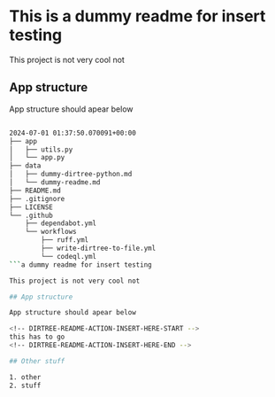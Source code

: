# This is a dummy readme for insert testing

This project is not very cool not

## App structure

App structure should apear below

<!-- DIRTREE-README-ACTION-INSERT-HERE-START -->
```sh

2024-07-01 01:37:50.070091+00:00
├── app
│   ├── utils.py
│   └── app.py
├── data
│   ├── dummy-dirtree-python.md
│   └── dummy-readme.md
├── README.md
├── .gitignore
├── LICENSE
└── .github
    ├── dependabot.yml
    └── workflows
        ├── ruff.yml
        ├── write-dirtree-to-file.yml
        └── codeql.yml
```a dummy readme for insert testing

This project is not very cool not

## App structure

App structure should apear below

<!-- DIRTREE-README-ACTION-INSERT-HERE-START -->
this has to go
<!-- DIRTREE-README-ACTION-INSERT-HERE-END -->

## Other stuff

1. other
2. stuff
